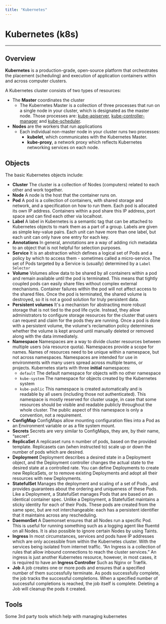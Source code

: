 ```yaml
---
title: "Kubernetes"
---
```


# Kubernetes (k8s)
---
## Overview
**Kubernetes** is a production-grade, open-source platform that orchestrates the placement (scheduling) and execution of application containers within and across computer clusters.

A Kubernetes cluster consists of two types of resources:
- The **Master** coordinates the cluster
  - The Kubernetes Master is a collection of three processes that run on a single node in your cluster, which is designated as the master node. Those processes are: [kube-apiserver](https://kubernetes.io/docs/admin/kube-apiserver/), [kube-controller-manager](https://kubernetes.io/docs/admin/kube-controller-manager/) and [kube-scheduler](https://kubernetes.io/docs/admin/kube-scheduler/).
- **Nodes** are the workers that run applications
  - Each individual non-master node in your cluster runs two processes:
    - **kubelet**, which communicates with the Kubernetes Master.
    - **kube-proxy**, a network proxy which reflects Kubernetes networking services on each node.

## Objects
The basic Kubernetes objects include:
- **Cluster**
  The cluster is a collection of Nodes (computers) related to each other and work together.
- **Node**
  A node is the host that the container runs on.
- **Pod**
  A pod is a collection of containers, with shared storage and network, and a specification on how to run them. Each pod is allocated its own IP address. Containers within a pod share this IP address, port space and can find each other via localhost.
- **Label**
  A label in Kubernetes is a semantic tag that can be attached to Kubernetes objects to mark them as a part of a group. Labels are given as simple key-value pairs. Each unit can have more than one label, but each unit can only have one entry for each key.
- **Annotations**
  In general, annotations are a way of adding rich metadata to an object that is not helpful for selection purposes.
- **Service**
  It is an abstraction which defines a logical set of Pods and a policy by which to access them - sometimes called a micro-service. The set of Pods targeted by a Service is (usually) determined by a `Label Selector`
- **Volume**
  Volumes allow data to be shared by all containers within a pod and remain available until the pod is terminated. This means that tightly coupled pods can easily share files without complex external mechanisms. Container failures within the pod will not affect access to the shared files. Once the pod is terminated, the shared volume is destroyed, so it is not a good solution for truly persistent data.
- **Persistent volumes**
  It's a mechanism for abstracting more robust storage that is not tied to the pod life cycle. Instead, they allow administrators to configure storage resources for the cluster that users can request and claim for the pods they are running. Once a pod is done with a persistent volume, the volume's reclamation policy determines whether the volume is kept around until manually deleted or removed along with the data immediately.
- **Namespace**
  Namespaces are a way to divide cluster resources between multiple users (via resource quota). Namespaces provide a scope for names. Names of resources need to be unique within a namespace, but not across namespaces. Namespaces are intended for use in environments with many users spread across multiple teams, or projects.
  Kubernetes starts with three **initial** namespaces:
  - `default` The default namespace for objects with no other namespace
  - `kube-system` The namespace for objects created by the Kubernetes system
  - `kube-public` This namespace is created automatically and is readable by all users (including those not authenticated). This namespace is mostly reserved for cluster usage, in case that some resources should be visible and readable publicly throughout the whole cluster. The public aspect of this namespace is only a convention, not a requirement.
- **ConfigMap**
  ConfigMaps allow mounting configuration files into a Pod as an Environment variable or as a file system mount.
- **Secrets**
  Secrets are very similar to ConfigMaps, they are, by their name, “secret”.
- **ReplicaSet**
  A replicaset runs n number of pods, based on the provided template. Replicasets can (when instructed to) scale up or down the number of pods which are desired.
- **Deployment**
  Deployment describes a desired state in a Deployment object, and the Deployment controller changes the actual state to the desired state at a controlled rate. You can define Deployments to create new ReplicaSets, or to remove existing Deployments and adopt all their resources with new Deployments.
- **StatefulSet**
  Manages the deployment and scaling of a set of Pods , and provides guarantees about the ordering and uniqueness of these Pods.
  Like a Deployment, a StatefulSet manages Pods that are based on an identical container spec. Unlike a Deployment, a StatefulSet maintains a sticky identity for each of their Pods. These pods are created from the same spec, but are not interchangeable: each has a persistent identifier that it maintains across any rescheduling.
- **DaemonSet**
  A Daemonset ensures that all Nodes run a specific Pod. This is useful for running something such as a logging agent like fluentd on all Nodes.
  It is also possible to ignore certain Nodes by using Taints.
- **Ingress**
  In most circumstances, services and pods have IP addresses which are only accessible from within the Kubernetes cluster. With the services being isolated from internet traffic.
  “An Ingress is a collection of rules that allow inbound connections to reach the cluster services.”
  An ingress is just another Kubernetes resource, however, in most cases, it is required to have an **Ingress Controller** Such as Nginx or Træfik.
- **Job**
  A job creates one or more pods and ensures that a specified number of them successfully terminate. As pods successfully complete, the job tracks the successful completions. When a specified number of successful completions is reached, the job itself is complete. Deleting a Job will cleanup the pods it created.

## Tools
Some 3rd party tools which help with managing kubernetes
